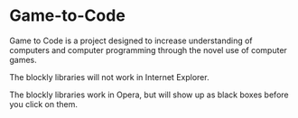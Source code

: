 Game-to-Code
============

Game to Code is a project designed to increase understanding of computers and computer programming through the novel use of computer games.

The blockly libraries will not work in Internet Explorer.

The blockly libraries work in Opera, but will show up as black boxes before you click on them.
